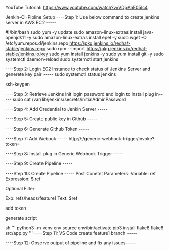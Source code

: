 YouTube Tutorial:
https://www.youtube.com/watch?v=VDpAnE05Ic4

Jenkin-CI-Pipline Setup
----Step 1: Use below command to create jenkins server in AWS EC2 -----

#!/bin/bash sudo yum -y update sudo amazon-linux-extras install java-openjdk11 -y sudo amazon-linux-extras install epel -y sudo wget -O /etc/yum.repos.d/jenkins.repo https://pkg.jenkins.io/redhat-stable/jenkins.repo sudo rpm --import https://pkg.jenkins.io/redhat-stable/jenkins.io.key sudo yum install jenkins -y sudo yum install git -y sudo systemctl daemon-reload sudo systemctl start jenkins

----Step 2: Login EC2 Instance to check status of Jenkins Server and generete key pair ----- sudo systemctl status jenkins

ssh-keygen

----Step 3: Retrieve Jenkins init login password and login to install plug in----- sudo cat /var/lib/jenkins/secrets/initialAdminPassword

----Step 4: Add Credential to Jenkin Server -----

----Step 5: Create public key in Github -----

----Step 6: Generate Github Token -----

----Step 7: Add Webook ----- http://:/generic-webhook-trigger/invoke?token=

----Step 8: Install plug in Generic Webhook Trigger -----

----Step 9: Create Pipeline -----

----Step 10: Create Pipeline ----- Post Conetnt Parameters: Variable: ref Expression: $.ref

Optional Filter:

Exp: refs/heads/feature1 Text: $ref

add token

generate script

sh ''' python3 -m venv env source env/bin/activate pip3 install flake8 flake8 src/app.py ''' ----Step 11: VS Code create feature1 branch -----

----Step 12: Observe output of pipeline and fix any issues-----

